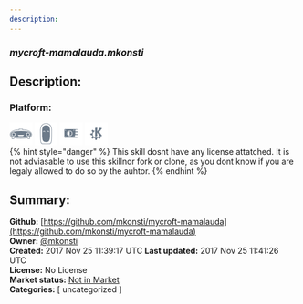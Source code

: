 ```yaml
---
description: 
---
```


### _mycroft-mamalauda.mkonsti_  
## Description:  
  
  
### Platform:  
 ![Mark I](../.gitbook/assets/mark-1-icon.png)  ![Mark II](../.gitbook/assets/mark-2-icon.png)  ![Picroft](../.gitbook/assets/picroft-icon.png)  ![plasmoid](../.gitbook/assets/kde.png)   
{% hint style="danger" %}
This skill dosnt have any license attatched. It is not adviasable to use this skillnor fork or clone, as you dont know if you are legaly allowed to do so by the auhtor.
{% endhint %}
  
## Summary:  
**Github:** [https://github.com/mkonsti/mycroft-mamalauda](https://github.com/mkonsti/mycroft-mamalauda)  
**Owner:** [@mkonsti](https://github.com/mkonsti)  
**Created:** 2017 Nov 25 11:39:17 UTC  **Last updated:** 2017 Nov 25 11:41:26 UTC  
**License:** No License  
**Market status:** [Not in Market](https://market.mycroft.ai/skill/)  
**Categories:** [ uncategorized ]   
